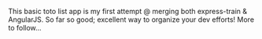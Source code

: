 This basic toto list app is my first attempt @ merging both express-train & AngularJS. So far so good; excellent way to organize your dev efforts! More to follow...